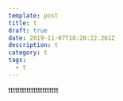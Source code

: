 ```yaml
---
template: post
title: t
draft: true
date: 2019-11-07T18:20:22.261Z
description: t
category: t
tags:
  - t
---
```

tttttttttttttttttttttt
